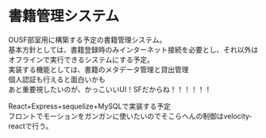# 書籍管理システム
OUSF部室用に構築する予定の書籍管理システム。  
基本方針としては、書籍登録時のみインターネット接続を必要とし、それ以外はオフラインで実行できるシステムにする予定。  
実装する機能としては、書籍のメタデータ管理と貸出管理  
個人認証も行えると面白いかも  
あと重要視したいのが、かっこいいUI！SFだからね！！！！！！  

React+Express+sequelize+MySQLで実装する予定  
フロントでモーションをガンガンに使いたいのでそこらへんの制御はvelocity-reactで行う。  